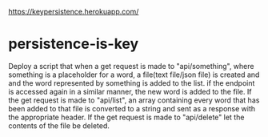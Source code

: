 https://keypersistence.herokuapp.com/

# persistence-is-key
Deploy a script that when a get request is made to "api/something", where something is a placeholder for a word, a file(text file/json file) is created and and the word represented by something is added to the list. if the endpoint is accessed again in a similar manner, the new word is added to the file.  If the get request is made to "api/list", an array containing every word that has been added to that file is converted to a string and sent as a response with the appropriate header.  If the get request is made to "api/delete" let the contents of the file be deleted. 

